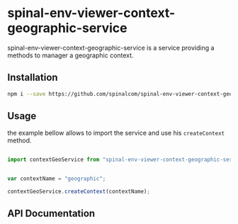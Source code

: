 # spinal-env-viewer-context-geographic-service

spinal-env-viewer-context-geographic-service is a service providing a methods to manager a geographic context.

## Installation

```sh
npm i --save https://github.com/spinalcom/spinal-env-viewer-context-geographic-service.git
```

## Usage

the example bellow allows to import the service and use his `createContext` method. 

```js

import contextGeoService from "spinal-env-viewer-context-geographic-service";


var contextName = "geographic";

contextGeoService.createContext(contextName);

```

## API Documentation


